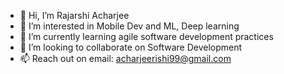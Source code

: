 - 👋 Hi, I’m Rajarshi Acharjee
- 👀 I’m interested in Mobile Dev and ML, Deep learning
- 🌱 I’m currently learning agile software development practices
- 💞️ I’m looking to collaborate on Software Development
- 📫 Reach out on email: acharjeerishi99@gmail.com

<!---
rasacharjee/rasacharjee is a ✨ special ✨ repository because its `README.md` (this file) appears on your GitHub profile.
You can click the Preview link to take a look at your changes.
--->
